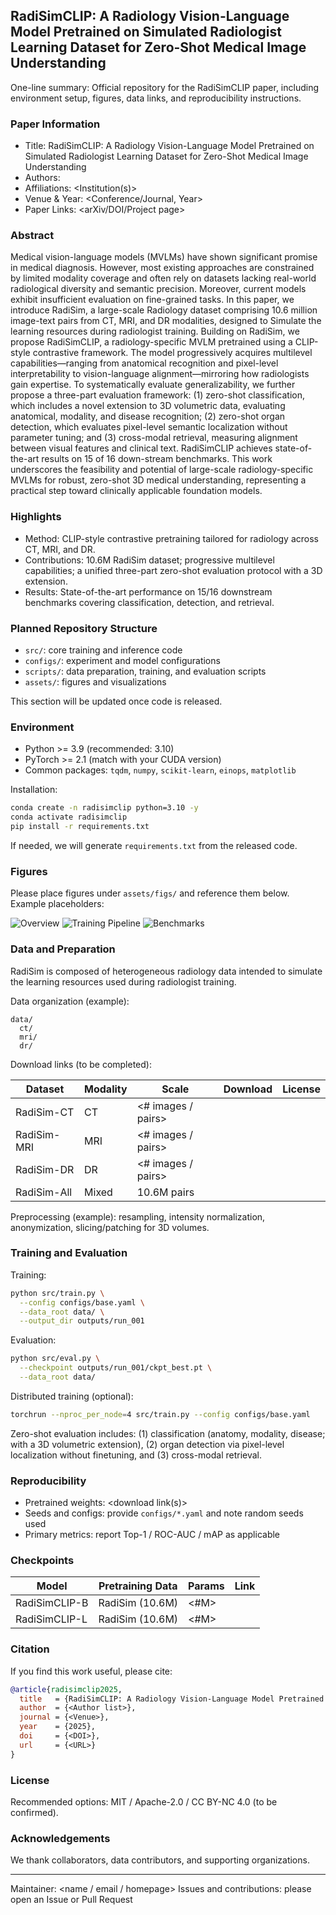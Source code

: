 ## RadiSimCLIP: A Radiology Vision-Language Model Pretrained on Simulated Radiologist Learning Dataset for Zero-Shot Medical Image Understanding

One-line summary: Official repository for the RadiSimCLIP paper, including environment setup, figures, data links, and reproducibility instructions.

### Paper Information
- Title: RadiSimCLIP: A Radiology Vision-Language Model Pretrained on Simulated Radiologist Learning Dataset for Zero-Shot Medical Image Understanding
- Authors: <Author list>
- Affiliations: <Institution(s)>
- Venue & Year: <Conference/Journal, Year>
- Paper Links: <arXiv/DOI/Project page>

### Abstract
Medical vision-language models (MVLMs) have shown significant promise in medical diagnosis. However, most existing approaches are constrained by limited modality coverage and often rely on datasets lacking real-world radiological diversity and semantic precision. Moreover, current models exhibit insufficient evaluation on fine-grained tasks. In this paper, we introduce RadiSim, a large-scale Radiology dataset comprising 10.6 million image-text pairs from CT, MRI, and DR modalities, designed to Simulate the learning resources during radiologist training. Building on RadiSim, we propose RadiSimCLIP, a radiology-specific MVLM pretrained using a CLIP-style contrastive framework. The model progressively acquires multilevel capabilities—ranging from anatomical recognition and pixel-level interpretability to vision-language alignment—mirroring how radiologists gain expertise. To systematically evaluate generalizability, we further propose a three-part evaluation framework: (1) zero-shot classification, which includes a novel extension to 3D volumetric data, evaluating anatomical, modality, and disease recognition; (2) zero-shot organ detection, which evaluates pixel-level semantic localization without parameter tuning; and (3) cross-modal retrieval, measuring alignment between visual features and clinical text. RadiSimCLIP achieves state-of-the-art results on 15 of 16 down-stream benchmarks. This work underscores the feasibility and potential of large-scale radiology-specific MVLMs for robust, zero-shot 3D medical understanding, representing a practical step toward clinically applicable foundation models.

### Highlights
- Method: CLIP-style contrastive pretraining tailored for radiology across CT, MRI, and DR.
- Contributions: 10.6M RadiSim dataset; progressive multilevel capabilities; a unified three-part zero-shot evaluation protocol with a 3D extension.
- Results: State-of-the-art performance on 15/16 downstream benchmarks covering classification, detection, and retrieval.

### Planned Repository Structure
- `src/`: core training and inference code
- `configs/`: experiment and model configurations
- `scripts/`: data preparation, training, and evaluation scripts
- `assets/`: figures and visualizations

This section will be updated once code is released.

### Environment
- Python >= 3.9 (recommended: 3.10)
- PyTorch >= 2.1 (match with your CUDA version)
- Common packages: `tqdm`, `numpy`, `scikit-learn`, `einops`, `matplotlib`

Installation:
```bash
conda create -n radisimclip python=3.10 -y
conda activate radisimclip
pip install -r requirements.txt
```

If needed, we will generate `requirements.txt` from the released code.

### Figures
Please place figures under `assets/figs/` and reference them below. Example placeholders:

![Overview](assets/figs/overview.png)
![Training Pipeline](assets/figs/training_pipeline.png)
![Benchmarks](assets/figs/benchmarks.png)

### Data and Preparation
RadiSim is composed of heterogeneous radiology data intended to simulate the learning resources used during radiologist training.

Data organization (example):
```
data/
  ct/
  mri/
  dr/
```

Download links (to be completed):

| Dataset | Modality | Scale | Download | License |
| --- | --- | --- | --- | --- |
| RadiSim-CT | CT | <# images / pairs> | <link> | <license> |
| RadiSim-MRI | MRI | <# images / pairs> | <link> | <license> |
| RadiSim-DR | DR | <# images / pairs> | <link> | <license> |
| RadiSim-All | Mixed | 10.6M pairs | <link> | <license> |

Preprocessing (example): resampling, intensity normalization, anonymization, slicing/patching for 3D volumes.

### Training and Evaluation
Training:
```bash
python src/train.py \
  --config configs/base.yaml \
  --data_root data/ \
  --output_dir outputs/run_001
```

Evaluation:
```bash
python src/eval.py \
  --checkpoint outputs/run_001/ckpt_best.pt \
  --data_root data/
```

Distributed training (optional):
```bash
torchrun --nproc_per_node=4 src/train.py --config configs/base.yaml
```

Zero-shot evaluation includes: (1) classification (anatomy, modality, disease; with a 3D volumetric extension), (2) organ detection via pixel-level localization without finetuning, and (3) cross-modal retrieval.

### Reproducibility
- Pretrained weights: <download link(s)>
- Seeds and configs: provide `configs/*.yaml` and note random seeds used
- Primary metrics: report Top-1 / ROC-AUC / mAP as applicable

### Checkpoints
| Model | Pretraining Data | Params | Link |
| --- | --- | --- | --- |
| RadiSimCLIP-B | RadiSim (10.6M) | <#M> | <ckpt link> |
| RadiSimCLIP-L | RadiSim (10.6M) | <#M> | <ckpt link> |

### Citation
If you find this work useful, please cite:
```bibtex
@article{radisimclip2025,
  title   = {RadiSimCLIP: A Radiology Vision-Language Model Pretrained on Simulated Radiologist Learning Dataset for Zero-Shot Medical Image Understanding},
  author  = {<Author list>},
  journal = {<Venue>},
  year    = {2025},
  doi     = {<DOI>},
  url     = {<URL>}
}
```

### License
Recommended options: MIT / Apache-2.0 / CC BY-NC 4.0 (to be confirmed).

### Acknowledgements
We thank collaborators, data contributors, and supporting organizations.

---

Maintainer: <name / email / homepage>
Issues and contributions: please open an Issue or Pull Request